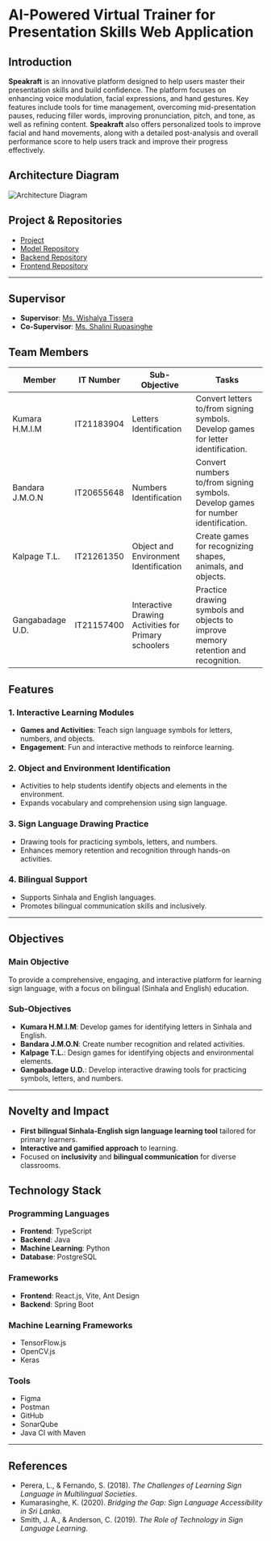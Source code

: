 # AI-Powered Virtual Trainer for Presentation Skills Web Application

## Introduction

**Speakraft** is an innovative platform designed to help users master their presentation skills and build confidence. The platform focuses on enhancing voice modulation, facial expressions, and hand gestures. Key features include tools for time management, overcoming mid-presentation pauses, reducing filler words, improving pronunciation, pitch, and tone, as well as refining content. **Speakraft** also offers personalized tools to improve facial and hand movements, along with a detailed post-analysis and overall performance score to help users track and improve their progress effectively.

## Architecture Diagram
![Architecture Diagram](https://github.com/user-attachments/assets/ec940166-6368-4536-a73e-24cf8a5c9234)



## Project & Repositories

- [Project](https://github.com/Arutha-Project)
- [Model Repository](https://github.com/Arutha-Project/Aurtha-Modal)
- [Backend Repository](https://github.com/Arutha-Project/Arutha-Backend)
- [Frontend Repository](https://github.com/Arutha-Project/Arutha-Frontend)

---

## Supervisor

- **Supervisor**: [Ms. Wishalya Tissera](https://www.linkedin.com/in/wishalya-tissera/)
- **Co-Supervisor**: [Ms. Shalini Rupasinghe](https://www.linkedin.com/in/shalini-rupasinghe/)

## Team Members

| Member           | IT Number  | Sub-Objective                                        | Tasks                                                                             |
| ---------------- | ---------- | ---------------------------------------------------- | --------------------------------------------------------------------------------- |
| Kumara H.M.I.M   | IT21183904 | Letters Identification                               | Convert letters to/from signing symbols. Develop games for letter identification. |
| Bandara J.M.O.N  | IT20655648 | Numbers Identification                               | Convert numbers to/from signing symbols. Develop games for number identification. |
| Kalpage T.L.     | IT21261350 | Object and Environment Identification                | Create games for recognizing shapes, animals, and objects.                        |
| Gangabadage U.D. | IT21157400 | Interactive Drawing Activities for Primary schoolers | Practice drawing symbols and objects to improve memory retention and recognition. |

## Features

### 1. **Interactive Learning Modules**

- **Games and Activities**: Teach sign language symbols for letters, numbers, and objects.
- **Engagement**: Fun and interactive methods to reinforce learning.

### 2. **Object and Environment Identification**

- Activities to help students identify objects and elements in the environment.
- Expands vocabulary and comprehension using sign language.

### 3. **Sign Language Drawing Practice**

- Drawing tools for practicing symbols, letters, and numbers.
- Enhances memory retention and recognition through hands-on activities.

### 4. **Bilingual Support**

- Supports Sinhala and English languages.
- Promotes bilingual communication skills and inclusively.

---

## Objectives

### Main Objective

To provide a comprehensive, engaging, and interactive platform for learning sign language, with a focus on bilingual (Sinhala and English) education.

### Sub-Objectives

- **Kumara H.M.I.M**: Develop games for identifying letters in Sinhala and English.
- **Bandara J.M.O.N**: Create number recognition and related activities.
- **Kalpage T.L.**: Design games for identifying objects and environmental elements.
- **Gangabadage U.D.**: Develop interactive drawing tools for practicing symbols, letters, and numbers.

---

## Novelty and Impact

- **First bilingual Sinhala-English sign language learning tool** tailored for primary learners.
- **Interactive and gamified approach** to learning.
- Focused on **inclusivity** and **bilingual communication** for diverse classrooms.

## Technology Stack

### Programming Languages

- **Frontend**: TypeScript
- **Backend**: Java
- **Machine Learning**: Python
- **Database**: PostgreSQL

### Frameworks

- **Frontend**: React.js, Vite, Ant Design
- **Backend**: Spring Boot

### Machine Learning Frameworks

- TensorFlow.js
- OpenCV.js
- Keras

### Tools

- Figma
- Postman
- GitHub
- SonarQube
- Java CI with Maven

---

## References

- Perera, L., & Fernando, S. (2018). _The Challenges of Learning Sign Language in Multilingual Societies_.
- Kumarasinghe, K. (2020). _Bridging the Gap: Sign Language Accessibility in Sri Lanka_.
- Smith, J. A., & Anderson, C. (2019). _The Role of Technology in Sign Language Learning_.
